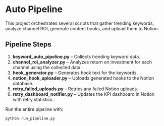 # Auto Pipeline

This project orchestrates several scripts that gather trending keywords, analyze channel ROI, generate content hooks, and upload them to Notion.

## Pipeline Steps

1. **keyword_auto_pipeline.py** – Collects trending keyword data.
2. **channel_roi_analyzer.py** – Analyzes return on investment for each channel using the collected data.
3. **hook_generator.py** – Generates hook text for the keywords.
4. **notion_hook_uploader.py** – Uploads generated hooks to the Notion database.
5. **retry_failed_uploads.py** – Retries any failed Notion uploads.
6. **retry_dashboard_notifier.py** – Updates the KPI dashboard in Notion with retry statistics.

Run the entire pipeline with:

```bash
python run_pipeline.py
```

